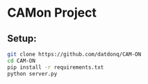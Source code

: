 # CAMon Project


## Setup: 

```bash
git clone https://github.com/datdonq/CAM-ON
cd CAM-ON
pip install -r requirements.txt
python server.py
```



